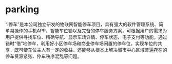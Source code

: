 # parking
“i停车”是本公司独立研发的物联网智能停车项目，具有强大的软件管理系统、简单易操作的手机APP、智能车位锁以及完备的停车服务方案，可根据用户的需求为用户提供寻找车位、精确导航、显示车场详情、停车状态、电子支付等功能。通过错时“借”地停车，利用好小区停车场和商业停车场闲置的停车位，实现车位的共享，既可使车位主人有一定的收益，还能够从根本上解决城市中心区域普遍存在的停车资源紧张、停车秩序混乱等问题。
